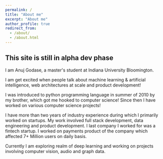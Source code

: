 ```yaml
---
permalink: /
title: "About me"
excerpt: "About me"
author_profile: true
redirect_from:
  - /about/
  - /about.html
---
```



## This site is still in alpha dev phase

I am Anuj Godase, a master's student at Indiana University Bloomington.

I am get excited when people talk about machine learning & artificial intelligence, web architectures at scale and product development!

I was introduced to python programming language in summer of 2010 by my brother, which got me hooked to computer science! Since then I have worked on various computer science projects!

I have more than two years of industry experience during which I primarily worked on startups. My work involved full stack development, data engineering and product development. I last company I worked for was a fintech startup. I worked on payments product of the company which affected 7+ Million users on daily basis.

Currently I am exploring realm of deep learning and working on projects involving computer vision, audio and graph data.
